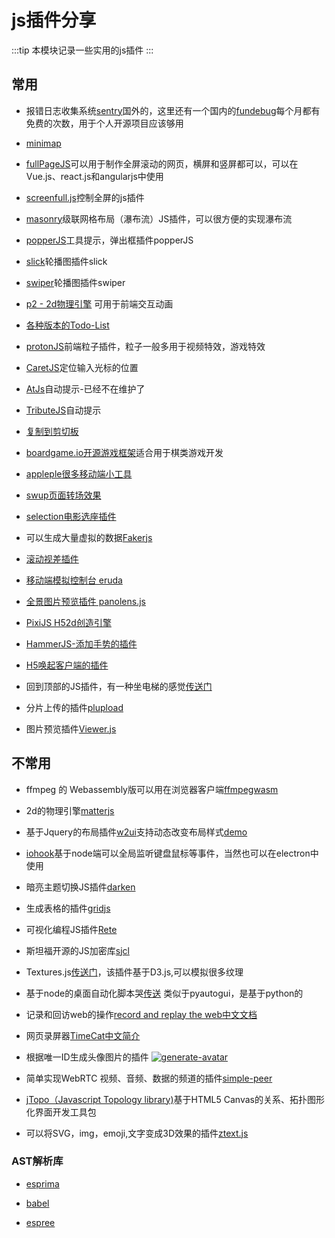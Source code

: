 # js插件分享
:::tip
本模块记录一些实用的js插件
:::

## 常用
* 报错日志收集系统[sentry](https://sentry.io/)国外的，这里还有一个国内的[fundebug](https://www.fundebug.com/)每个月都有免费的次数，用于个人开源项目应该够用

* [minimap](https://github.com/lrsjng/pagemap)

* [fullPageJS](https://alvarotrigo.com/fullPage/zh/)可以用于制作全屏滚动的网页，横屏和竖屏都可以，可以在Vue.js、react.js和angularjs中使用

* [screenfull.js](https://github.com/sindresorhus/screenfull.js)控制全屏的js插件

* [masonry](https://masonry.desandro.com/)级联网格布局（瀑布流）JS插件，可以很方便的实现瀑布流

* [popperJS](https://popper.js.org/)工具提示，弹出框插件popperJS

* [slick](https://kenwheeler.github.io/slick/)轮播图插件slick

* [swiper](https://www.swiper.com.cn/)轮播图插件swiper

* [p2 - 2d物理引擎](https://www.npmjs.com/package/p2) 可用于前端交互动画

* [各种版本的Todo-List](http://todomvc.com/)

* [protonJS](https://drawcall.github.io/Proton/)前端粒子插件，粒子一般多用于视频特效，游戏特效

* [CaretJS](http://ichord.github.io/Caret.js/)定位输入光标的位置

* [AtJs](https://github.com/ichord/At.js)自动提示-已经不在维护了

* [TributeJS](https://github.com/zurb/tribute)自动提示

* [复制到剪切板](https://clipboardjs.com/)

* [boardgame.io开源游戏框架](https://boardgame.io/)适合用于棋类游戏开发

* [appleple很多移动端小工具](https://appleple.github.io/)

* [swup页面转场效果](https://github.com/swup/swup)

* [selection电影选座插件](https://github.com/Simonwep/selection)

* 可以生成大量虚拟的数据[Fakerjs](https://github.com/marak/Faker.js/)

* [滚动视差插件](https://scroll-out.github.io/)

* [移动端模拟控制台 eruda](https://github.com/liriliri/eruda)

* [全景图片预览插件 panolens.js](https://pchen66.github.io/Panolens/)

* [PixiJS H52d创造引擎](https://www.pixijs.com/)

* [HammerJS-添加手势的插件](https://hammerjs.github.io/)

* [H5唤起客户端的插件](https://github.com/suanmei/callapp-lib)

* 回到顶部的JS插件，有一种坐电梯的感觉[传送门](https://github.com/tholman/elevator.js)

* 分片上传的插件[plupload](https://github.com/moxiecode/plupload)

* 图片预览插件[Viewer.js](https://cn.pornhub.com/view_video.php?viewkey=ph5d82aac8b5817)

## 不常用

* ffmpeg 的 Webassembly版可以用在浏览器客户端[ffmpegwasm](https://github.com/ffmpegwasm/ffmpeg.wasm)

* 2d的物理引擎[matterjs](https://brm.io/matter-js/)

* 基于Jquery的布局插件[w2ui](http://w2ui.com/web/)支持动态改变布局样式[demo](http://w2ui.com/web/demo)

* [iohook](https://wilix-team.github.io/iohook/)基于node端可以全局监听键盘鼠标等事件，当然也可以在electron中使用

* 暗亮主题切换JS插件[darken](https://github.com/ColinEspinas/darken)

* 生成表格的插件[gridjs](https://gridjs.io/)

* 可视化编程JS插件[Rete](https://rete.js.org/#/)

* 斯坦福开源的JS加密库[sjcl](https://github.com/bitwiseshiftleft/sjcl/)

* Textures.js[传送门](https://riccardoscalco.it/textures/)，该插件基于D3.js,可以模拟很多纹理

* 基于node的桌面自动化脚本哭[传送](https://github.com/octalmage/robotjs) 类似于pyautogui，是基于python的

* 记录和回访web的操作[record and replay the web](https://github.com/rrweb-io/rrweb)[中文文档](https://github.com/rrweb-io/rrweb/blob/master/README.zh_CN.md)

* 网页录屏器[TimeCat](https://github.com/oct16/TimeCat)[中文简介](https://github.com/oct16/TimeCat/blob/master/README.cn.md)

* 根据唯一ID生成头像图片的插件
[![generate-avatar](https://static01.imgkr.com/temp/4f0b005143cc4d6588630b7509650d08.png)](https://github.com/loweisz/generate-avatar)

* 简单实现WebRTC 视频、音频、数据的频道的插件[simple-peer](https://github.com/feross/simple-peer)

* [jTopo（Javascript Topology library)](http://www.jtopo.com/index.html)基于HTML5 Canvas的关系、拓扑图形化界面开发工具包

* 可以将SVG，img，emoji,文字变成3D效果的插件[ztext.js](https://bennettfeely.com/ztext/)

### AST解析库

* [esprima](https://esprima.org/)

* [babel](https://www.babeljs.cn/docs/)

* [espree](https://github.com/eslint/espree)